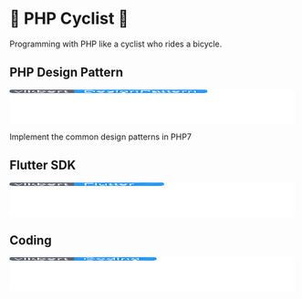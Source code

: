 #  🚴  PHP Cyclist  🚴 

Programming with PHP like a cyclist who rides a bicycle.


## PHP Design Pattern
[<img src="images/DesignPattern.svg" align="center" width="500" height="60">](https://vikbert.github.io/#/01_pattern)

Implement the common design patterns in PHP7

## Flutter SDK
[<img src="images/Flutter.svg" align="center" width="500" height="60">](https://vikbert.github.io/#/02_flutter)

## Coding
[<img src="images/Coding.svg" align="center" width="500" height="60">](https://vikbert.github.io/#/03_coding)
